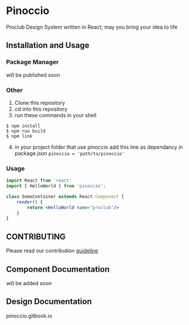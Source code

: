 # Pinoccio

Proclub Design System written in React; may you bring your idea to life

## Installation and Usage

### Package Manager

will be published soon

### Other

1. Clone this repository
2. cd into this repository
3. run these commands in your shell
```  
$ npm install
$ npm run build
$ npm link
```
4. in your project folder that use pinoccio add this line as dependancy in package.json
``` pinoccio = 'path/to/pinoccio' ```

### Usage
```jsx
import React from 'react'
import { HelloWorld } from 'pinoccio';

class SomeContainer extends React.Component {
    render() {
        return <HelloWorld name="proclub"/>
    }
}
```

## CONTRIBUTING
Please read our contribution [ guideline ]( './CONTRIBUTING.md' )

## Component Documentation
will be added soon

## Design Documentation
pinoccio.gitbook.io